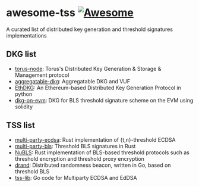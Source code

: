 # awesome-tss [![Awesome](https://cdn.rawgit.com/sindresorhus/awesome/d7305f38d29fed78fa85652e3a63e154dd8e8829/media/badge.svg)](https://github.com/sindresorhus/awesome)
A curated list of distributed key generation and threshold signatures implementations


## DKG list
* [torus-node](https://github.com/torusresearch/torus-node): Torus's Distributed Key Generation & Storage & Management protocol
* [aggregatable-dkg](https://github.com/kobigurk/aggregatable-dkg): Aggregatable DKG and VUF
* [EthDKG](https://github.com/PhilippSchindler/EthDKG): An Ethereum-based Distributed Key Generation Protocol in python
* [dkg-on-evm](https://github.com/orbs-network/dkg-on-evm): DKG for BLS threshold signature scheme on the EVM using solidity

## TSS list
* [multi-party-ecdsa](https://github.com/ZenGo-X/multi-party-ecdsa): Rust implementation of {t,n}-threshold ECDSA 
* [multi-party-bls](https://github.com/ZenGo-X/multi-party-bls): Threshold BLS signatures in Rust
* [NuBLS](https://github.com/nucypher/NuBLS): Rust implementation of BLS-based threshold protocols such as threshold encryption and threshold proxy encryption
* [drand](https://drand.love/docs/cryptography/): Distributed randomness beacon, written in Go, based on threshold BLS
* [tss-lib](https://github.com/binance-chain/tss-lib): Go code for Multiparty ECDSA and EdDSA
